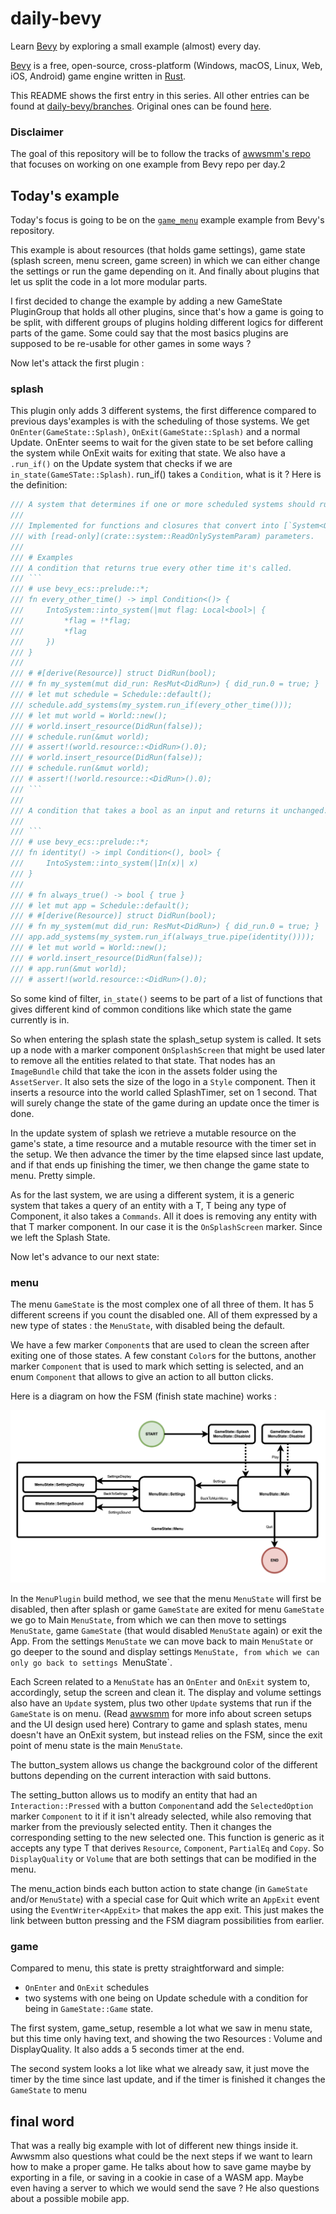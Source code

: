 # daily-bevy

Learn [Bevy](https://bevyengine.org/) by exploring a small example (almost) every day.

[Bevy](https://github.com/bevyengine/bevy/) is a free, open-source, cross-platform (Windows, macOS, Linux, Web, iOS, Android) game engine written in [Rust](https://www.rust-lang.org/).

This README shows the first entry in this series. All other entries can be found at [daily-bevy/branches](https://github.com/vroussea/daily-bevy/branches).
Original ones can be found [here](https://github.com/awwsmm/daily-bevy/branches).

### Disclaimer
The goal of this repository will be to follow the tracks of [awwsmm's repo](https://github.com/awwsmm/daily-bevy/blob/master/README.md) that focuses on working on one example from Bevy repo per day.2

## Today's example
Today's focus is going to be on the [`game_menu`](https://github.com/bevyengine/bevy/blob/release-0.12.1/examples/games/game_menu.rs) example example from Bevy's repository.

This example is about resources (that holds game settings), game state (splash screen, menu screen, game screen) in which we can either change the settings or run the game depending on it. And finally about plugins that let us split the code in a lot more modular parts.

I first decided to change the example by adding a new GameState PluginGroup that holds all other plugins, since that's how a game is going to be split, with different groups of plugins holding different logics for different parts of the game. Some could say that the most basics plugins are supposed to be re-usable for other games in some ways ?

Now let's attack the first plugin :

### splash
This plugin only adds 3 different systems, the first difference compared to previous days'examples is with the scheduling of those systems.
We get `OnEnter(GameState::Splash)`, `OnExit(GameState::Splash)` and a normal Update.
OnEnter seems to wait for the given state to be set before calling the system while OnExit waits for exiting that state.
We also have a `.run_if()` on the Update system that checks if we are `in_state(GameSTate::Splash)`. run_if() takes a `Condition`, what is it ?
Here is the definition:
``` rust
/// A system that determines if one or more scheduled systems should run.
///
/// Implemented for functions and closures that convert into [`System<Out=bool>`](crate::system::System)
/// with [read-only](crate::system::ReadOnlySystemParam) parameters.
///
/// # Examples
/// A condition that returns true every other time it's called.
/// ```
/// # use bevy_ecs::prelude::*;
/// fn every_other_time() -> impl Condition<()> {
///     IntoSystem::into_system(|mut flag: Local<bool>| {
///         *flag = !*flag;
///         *flag
///     })
/// }
///
/// # #[derive(Resource)] struct DidRun(bool);
/// # fn my_system(mut did_run: ResMut<DidRun>) { did_run.0 = true; }
/// # let mut schedule = Schedule::default();
/// schedule.add_systems(my_system.run_if(every_other_time()));
/// # let mut world = World::new();
/// # world.insert_resource(DidRun(false));
/// # schedule.run(&mut world);
/// # assert!(world.resource::<DidRun>().0);
/// # world.insert_resource(DidRun(false));
/// # schedule.run(&mut world);
/// # assert!(!world.resource::<DidRun>().0);
/// ```
///
/// A condition that takes a bool as an input and returns it unchanged.
///
/// ```
/// # use bevy_ecs::prelude::*;
/// fn identity() -> impl Condition<(), bool> {
///     IntoSystem::into_system(|In(x)| x)
/// }
///
/// # fn always_true() -> bool { true }
/// # let mut app = Schedule::default();
/// # #[derive(Resource)] struct DidRun(bool);
/// # fn my_system(mut did_run: ResMut<DidRun>) { did_run.0 = true; }
/// app.add_systems(my_system.run_if(always_true.pipe(identity())));
/// # let mut world = World::new();
/// # world.insert_resource(DidRun(false));
/// # app.run(&mut world);
/// # assert!(world.resource::<DidRun>().0);
```
So some kind of filter, `in_state()` seems to be part of a list of functions that gives different kind of common conditions like which state the game currently is in.

So when entering the splash state the splash_setup system is called. It sets up a node with a marker component `OnSplashScreen` that might be used later to remove all the entities related to that state. That nodes has an `ImageBundle` child that take the icon in the assets folder using the `AssetServer`. It also sets the size of the logo in a `Style` component. Then it inserts a resource into the world called SplashTimer, set on 1 second. That will surely change the state of the game during an update once the timer is done.

In the update system of splash we retrieve a mutable resource on the game's state, a time resource and a mutable resource with the timer set in the setup.
We then advance the timer by the time elapsed since last update, and if that ends up finishing the timer, we then change the game state to menu. Pretty simple.

As for the last system, we are using a different system, it is a generic system that takes a query of an entity with a T, T being any type of Component, it also takes a `Commands`. All it does is removing any entity with that T marker component. In our case it is the `OnSplashScreen` marker. Since we left the Splash State.

Now let's advance to our next state:

### menu

The menu `GameState` is the most complex one of all three of them. It has 5 different screens if you count the disabled one. All of them expressed by a new type of states : the ``MenuState``, with disabled being the default.

We have a few marker `Component`s that are used to clean the screen after exiting one of those states. A few constant `Color`s for the buttons, another marker `Component` that is used to mark which setting is selected, and an enum `Component` that allows to give an action to all button clicks.

Here is a diagram on how the FSM (finish state machine) works :

![](assets/diagram.png)

In the `MenuPlugin` build method, we see that the menu `MenuState` will first be disabled, then after splash or game `GameState` are exited for menu `GameState` we go to Main `MenuState`, from which we can then move to settings `MenuState`, game `GameState` (that would disabled `MenuState` again) or exit the App. From the settings `MenuState` we can move back to main `MenuState` or go deeper to the sound and display settings `MenuState, from which we can only go back to settings `MenuState`.

Each Screen related to a `MenuState` has an `OnEnter` and `OnExit` system to, accordingly, setup the screen and clean it. The display and volume settings also have an `Update` system, plus two other `Update` systems that run if the `GameState` is on menu. (Read [awwsmm](https://github.com/awwsmm/daily-bevy/tree/games/game_menu_3) for more info about screen setups and the UI design used here)
Contrary to game and splash states, menu doesn't have an OnExit system, but instead relies on the FSM, since the exit point of menu state is the main `MenuState`.

The button_system allows us change the background color of the different buttons depending on the current interaction with said buttons.

The setting_button allows us to modify an entity that had an `Interaction::Pressed` with a button `Component`and add the `SelectedOption` marker `Component` to it if it isn't already selected, while also removing that marker from the previously selected entity. Then it changes the corresponding setting to the new selected one. This function is generic as it accepts any type T that derives `Resource`, `Component`, `PartialEq` and `Copy`. So `DisplayQuality` or `Volume` that are both settings that can be modified in the menu.

The menu_action binds each button action to state change (in `GameState` and/or `MenuState`) with a special case for Quit which write an `AppExit` event using the `EventWriter<AppExit>` that makes the app exit. This just makes the link between button pressing and the FSM diagram possibilities from earlier.

### game

Compared to menu, this state is pretty straightforward and simple:
- `OnEnter` and `OnExit` schedules
- two systems with one being on Update schedule with a condition for being in `GameState::Game` state.

The first system, game_setup, resemble a lot what we saw in menu state, but this time only having text, and showing the two Resources : Volume and DisplayQuality. It also adds a 5 seconds timer at the end.

The second system looks a lot like what we already saw, it just move the timer by the time since last update, and if the timer is finished it changes the `GameState` to menu

## final word

That was a really big example with lot of different new things inside it. Awwsmm also questions what could be the next steps if we want to learn how to make a proper game. He talks about how to save game maybe by exporting in a file, or saving in a cookie in case of a WASM app. Maybe even having a server to which we would send the save ? He also questions about a possible mobile app.